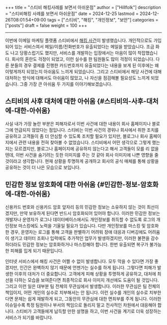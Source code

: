 +++
title = "스티비 해킹사례를 보면서 아쉬운점"
author = ["Hillfolk"]
description = "스티비해킹 사례를 보면서 아쉬운점"
date = 2024-12-25
lastmod = 2024-12-26T08:01:54+09:00
tags = ["스티비", "해킹", "개인정보", "보안"]
categories = ["posts"]
draft = false
weight = 100
+++

---

이번에 이메일 마케팅 플랫폼 스티비에서 [해킹 사건](https://zdnet.co.kr/view/?no=20241221144511)이 발생했습니다. 개인적으로도 가입되어 있는 서비스여서 메일/이름/전화번호가 유출되었다는 메일을 받았습니다. 조금 화도 나고 당황스럽기도 했지만, 서비스를 개발하는 입장에서는 마음이 많이 착잡했습니다. 회사의 혼란도 걱정이 되었고, 이런 실수를 한 팀원들도 많이 걱정이 되었습니다. 다른 분들의 경우 결제를 진행한 카드번호까지 유출되었다는 내용을 보게 된 이후에는 왜 이렇게까지 되었는지 아쉬움도 느끼게 되었습니다. 그리고 스티비에서 해당 사건에 대해 대처하는 방식에 대해서도 아쉬움이 많았고, 나 자신을 점검해볼 필요성도 느끼게 되었습니다. 그중 가장 큰 아쉬움 두 가지를 이야기해보겠습니다.


## 스티비의 사후 대처에 대한 아쉬움 {#스티비의-사후-대처에-대한-아쉬움}

사실 내가 가장 놀란 부분은 피해자로서 이번 사건에 대한 내용이 회사 홈페이지나 블로그에 언급되지 않았다는 점입니다. 스티비는 이번 사건의 경위나 회사에서 취한 조치를 공유하고 고객들이 좀 더 안심할 수 있도록 조치할 필요가 있지만, 블로그나 회사 홈페이지에서 관련 내용을 전혀 찾아볼 수 없었습니다. 스티비에서 어떤 생각으로 그렇게 했는지는 모르겠지만, 블로그나 홈페이지에 공유하지 않는다고 해서 고객들이 모를 리 없을 텐데, 이번 사건을 숨기려는 듯한 이미지를 주는 것 같아 회사 이미지에 나쁜 영향을 줄 것이라고 생각합니다. 현재 상황을 투명하게 공개하고 회사의 공식 매체를 통해 상황을 공유하는 것이 더 나은 모습으로 보입니다.


## 민감한 정보 암호화에 대한 아쉬움 {#민감한-정보-암호화에-대한-아쉬움}

신용카드 번호와 신용카드 암호 앞자리 등의 민감한 정보는 소유하지 않는 것이 최선이겠지만, 만약 보유하게 된다면 반드시 암호화되어 있어야 합니다. 이러한 민감한 정보는 개발자나 운영자가 로그나 데이터베이스에서도 개인정보를 취득할 수 없도록 로그의 개인정보 마스킹에도 노력을 기울일 필요가 있습니다. 다만 개인정보를 마스킹 및 암호화한 경우, 운영자는 로그를 통해 고객을 판별하기 어려워 장애 대응과 디버깅에도 어려움이 생기고 데이터 조회나 입력에도 추가적인 업무가 발생하겠지만, 이러한 불편을 감수하더라도 민감한 정보는 암호화하거나 마스킹해야 합니다. 한번 유출되면 복구가 불가능한 피해를 입게 되기 때문입니다.

인터넷 서비스에서 해킹 사건은 어쩔 수 없이 발생합니다. 모두 막을 수 있다면 가장 좋겠지만, 인간은 완벽하지 않기 때문에 언젠가는 실수를 하게 됩니다. 그렇다면 피해가 발생한 이후의 대처가 더 중요합니다. 고객에게 피해 상황을 투명하게 공유하고, 대처에 최선을 다하는 모습을 보여준다면 최종적으로 회사 이미지 개선에도 도움이 될 것입니다. 그리고 이런 일은 대부분 팀 전체의 무관심에서 발생합니다. 이러한 무관심은 팀 전체의 책임이지, 어떤 개인의 실수로 치부해서는 안 됩니다. 이런 실수를 개인의 실수로 치부한다면 문제는 쉽게 재발하게 되고, 그동안의 무관심에 대한 면죄부를 주게 됩니다. 이러한 이슈일수록 특정 팀원이나 부서의 책임으로 돌리지 말고 전사적인 차원에서 대응해야 합니다. 스티비가 고객들에게 납득할 만한 설명을 하고, 이번 사건을 계기로 더욱 성장하는 서비스가 되기를 바랍니다.
